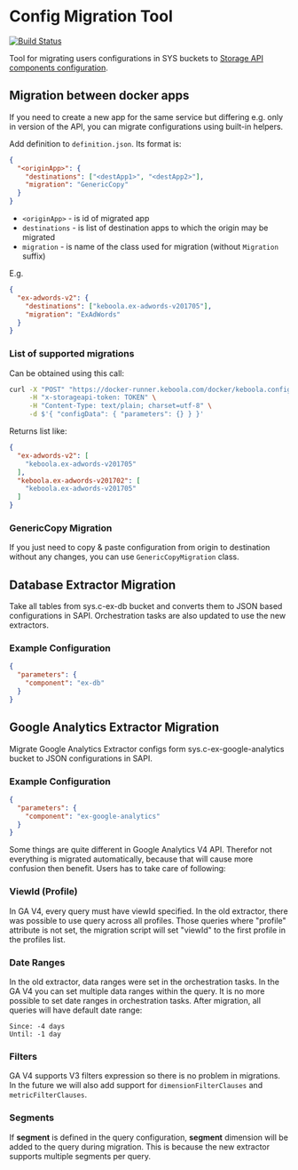 # Config Migration Tool
[![Build Status](https://travis-ci.org/keboola/config-migration-tool.svg)](https://travis-ci.org/config-migration-tool)

Tool for migrating users configurations in SYS buckets to [Storage API components configuration](http://docs.keboola.apiary.io/#reference/component-configurations).

## Migration between docker apps

If you need to create a new app for the same service but differing e.g. only in version of the API, you can migrate configurations using built-in helpers.
 
 Add definition to `definition.json`. Its format is:
 
 ``` json
 {
   "<originApp>": {
     "destinations": ["<destApp1>", "<destApp2>"],
     "migration": "GenericCopy"
   }
 }
 ```
 
 - `<originApp>` - is id of migrated app
 - `destinations` - is list of destination apps to which the origin may be migrated
 - `migration` - is name of the class used for migration (without `Migration` suffix)
 
 E.g.
```json
{
  "ex-adwords-v2": {
    "destinations": ["keboola.ex-adwords-v201705"],
    "migration": "ExAdWords"
  }
}
```

### List of supported migrations

Can be obtained using this call:
```bash
curl -X "POST" "https://docker-runner.keboola.com/docker/keboola.config-migration-tool/action/supported-migrations" \
     -H "x-storageapi-token: TOKEN" \
     -H "Content-Type: text/plain; charset=utf-8" \
     -d $'{ "configData": { "parameters": {} } }'
```

Returns list like:
```json
{
  "ex-adwords-v2": [
    "keboola.ex-adwords-v201705"
  ],
  "keboola.ex-adwords-v201702": [
    "keboola.ex-adwords-v201705"
  ]
}
```

### GenericCopy Migration

If you just need to copy & paste configuration from origin to destination without any changes, you can use `GenericCopyMigration` class.


## Database Extractor Migration
Take all tables from sys.c-ex-db bucket and converts them to JSON based configurations in SAPI.
Orchestration tasks are also updated to use the new extractors.

### Example Configuration

``` json
{
  "parameters": {
    "component": "ex-db"
  }
}
```

## Google Analytics Extractor Migration
Migrate Google Analytics Extractor configs form sys.c-ex-google-analytics bucket to JSON configurations in SAPI.

### Example Configuration

``` json
{
  "parameters": {
    "component": "ex-google-analytics"
  }
}  
```

Some things are quite different in Google Analytics V4 API. 
Therefor not everything is migrated automatically, because that will cause more confusion then benefit.
Users has to take care of following:

### ViewId (Profile)
In GA V4, every query must have viewId specified. In the old extractor, there was possible to use query across all profiles.
Those queries where "profile" attribute is not set, the migration script will set "viewId" to the first profile in the profiles list.

### Date Ranges
In the old extractor, data ranges were set in the orchestration tasks.
In the GA V4 you can set multiple data ranges within the query. It is no more possible to set date ranges in orchestration tasks.
After migration, all queries will have default date range:

    Since: -4 days
    Until: -1 day
    
### Filters
GA V4 supports V3 filters expression so there is no problem in migrations. 
In the future we will also add support for `dimensionFilterClauses` and `metricFilterClauses`.

### Segments
If **segment** is defined in the query configuration, **segment** dimension will be added to the query during migration. 
This is because the new extractor supports multiple segments per query.

